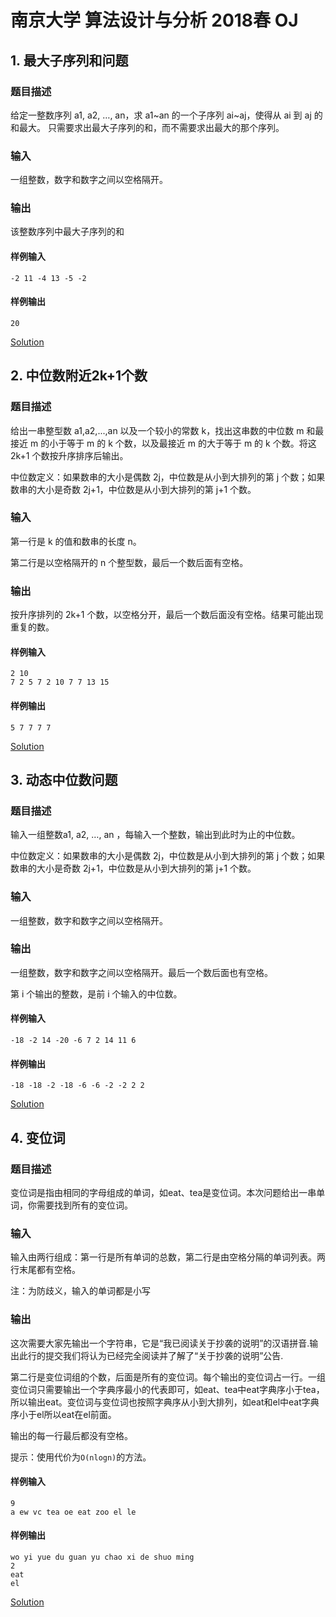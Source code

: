# 南京大学 算法设计与分析 2018春 OJ

## 1. 最大子序列和问题
### 题目描述
给定一整数序列 a1, a2, …, an，求 a1\~an 的一个子序列 ai\~aj，使得从 ai 到 aj 的和最大。
只需要求出最大子序列的和，而不需要求出最大的那个序列。

### 输入
一组整数，数字和数字之间以空格隔开。

### 输出
该整数序列中最大子序列的和

#### 样例输入
	-2 11 -4 13 -5 -2

#### 样例输出
	20
	
[Solution](https://github.com/LeBW/Algorithm2018s-OJ/blob/master/src/MaxSubsequence.java)

## 2. 中位数附近2k+1个数
### 题目描述
给出一串整型数 a1,a2,...,an 以及一个较小的常数 k，找出这串数的中位数 m 和最接近 m 的小于等于 m 的 k 个数，以及最接近 m 的大于等于 m 的 k 个数。将这 2k+1 个数按升序排序后输出。

中位数定义：如果数串的大小是偶数 2j，中位数是从小到大排列的第 j 个数；如果数串的大小是奇数 2j+1，中位数是从小到大排列的第 j+1 个数。

### 输入
第一行是 k 的值和数串的长度 n。

第二行是以空格隔开的 n 个整型数，最后一个数后面有空格。

### 输出
按升序排列的 2k+1 个数，以空格分开，最后一个数后面没有空格。结果可能出现重复的数。

#### 样例输入
	2 10
	7 2 5 7 2 10 7 7 13 15

#### 样例输出
	5 7 7 7 7
	
[Solution](https://github.com/LeBW/Algorithm2018s-OJ/blob/master/src/MedianNearBy.java)

## 3. 动态中位数问题
### 题目描述
输入一组整数a1, a2, …, an ，每输入一个整数，输出到此时为止的中位数。

中位数定义：如果数串的大小是偶数 2j，中位数是从小到大排列的第 j 个数；如果数串的大小是奇数 2j+1，中位数是从小到大排列的第 j+1 个数。

### 输入
一组整数，数字和数字之间以空格隔开。

### 输出
一组整数，数字和数字之间以空格隔开。最后一个数后面也有空格。

第 i 个输出的整数，是前 i 个输入的中位数。

#### 样例输入
	-18 -2 14 -20 -6 7 2 14 11 6 

#### 样例输出
	-18 -18 -2 -18 -6 -6 -2 -2 2 2 
	
[Solution](https://github.com/LeBW/Algorithm2018s-OJ/blob/master/src/RunningMedian.java)

## 4. 变位词
### 题目描述
变位词是指由相同的字母组成的单词，如eat、tea是变位词。本次问题给出一串单词，你需要找到所有的变位词。

### 输入
输入由两行组成：第一行是所有单词的总数，第二行是由空格分隔的单词列表。两行末尾都有空格。

注：为防歧义，输入的单词都是小写

### 输出
这次需要大家先输出一个字符串，它是“我已阅读关于抄袭的说明”的汉语拼音.输出此行的提交我们将认为已经完全阅读并了解了“关于抄袭的说明”公告.

第二行是变位词组的个数，后面是所有的变位词。每个输出的变位词占一行。一组变位词只需要输出一个字典序最小的代表即可，如eat、tea中eat字典序小于tea，所以输出eat。变位词与变位词也按照字典序从小到大排列，如eat和el中eat字典序小于el所以eat在el前面。

输出的每一行最后都没有空格。

提示：使用代价为`O(nlogn)`的方法。

#### 样例输入
	9
	a ew vc tea oe eat zoo el le 

#### 样例输出
	wo yi yue du guan yu chao xi de shuo ming
	2
	eat
	el

[Solution](https://github.com/LeBW/Algorithm2018s-OJ/blob/master/src/ModificationWord.java)

